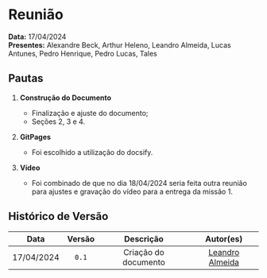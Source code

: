 # Reunião

**Data:** 17/04/2024  
**Presentes:** Alexandre Beck, Arthur Heleno, Leandro Almeida, Lucas Antunes, Pedro Henrique, Pedro Lucas, Tales

## Pautas

1. **Construção do Documento**
   - Finalização e ajuste do documento;
   - Seções 2, 3 e 4.

2. **GitPages**
   - Foi escolhido a utilização do docsify.

3. **Vídeo**
   - Foi combinado de que no dia 18/04/2024 seria feita outra reunião para ajustes e gravação do vídeo para a entrega da missão 1.


## Histórico de Versão

|    Data    | Versão |              Descrição              |                      Autor(es)                      |
| :--------: | :----: | :---------------------------------: | :-------------------------------------------------: |
| 17/04/2024 | `0.1`  | Criação do documento | [Leandro Almeida](https://github.com/leanars) |
